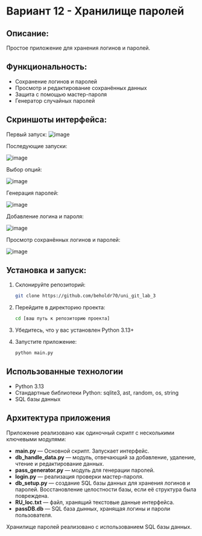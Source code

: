 # Вариант 12 - Хранилище паролей

## Описание:
Простое приложение для хранения логинов и паролей.

## Функциональность:
-  Сохранение логинов и паролей
-  Просмотр и редактирование сохранённых данных
-  Защита с помощью мастер-пароля
-  Генератор случайных паролей

## Скриншоты интерфейса:
Первый запуск:
![image](https://github.com/user-attachments/assets/c082dd46-e268-4668-86be-3727ad09e9e5)

Последующие запуски:

![image](https://github.com/user-attachments/assets/278ee59e-8cf7-4e65-a6e1-6f4808ba93bf)

Выбор опций:

![image](https://github.com/user-attachments/assets/4a60d041-0c6b-4e85-8f2f-e6f9f05562f2)

Генерация паролей:

![image](https://github.com/user-attachments/assets/80f7ca4b-0ad5-4280-b956-361becda4399)

Добавление логина и пароля:

![image](https://github.com/user-attachments/assets/bb1b7bc6-5ad4-47c4-91d8-cff2cf166cf3)

Просмотр сохранённых логинов и паролей:

![image](https://github.com/user-attachments/assets/60871901-6a4c-42ae-ad6a-bb0eba31bbcd)

## Установка и запуск:

1. Склонируйте репозиторий:
   ```bash
   git clone https://github.com/beholdr70/uni_git_lab_3
   ```

2. Перейдите в директорию проекта:
   ```bash
   cd [ваш путь к репозиторию проекта]
   ```

3. Убедитесь, что у вас установлен Python 3.13+  

4. Запустите приложение:
   ```bash
   python main.py
   ```

## Использованные технологии

- Python 3.13
- Стандартные библиотеки Python: sqlite3, ast, random, os, string
- SQL базы данных

## Архитектура приложения

Приложение реализовано как одиночный скрипт с несколькими ключевыми модулями:

- **main.py** — Основной скрипт. Запускает интерфейс.
- **db_handle_data.py** — модуль, отвечающий за добавление, удаление, чтение и редактирование данных.
- **pass_generator.py** — модуль для генерации паролей.
- **login.py** — реализация проверки мастер-пароля.
- **db_setup.py** — создание SQL базы данных для хранения логинов и паролей. Восстановление целостности базы, если её структура была повреждена.
- **RU_loc.txt** — файл, хранящий текстовые данные интерфейса.
- **passDB.db** — SQL база дынных, хранящая логины и пароли пользователя.

Хранилище паролей реализовано с использованием SQL базы данных.
